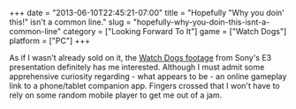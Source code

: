 +++
date = "2013-06-10T22:45:21-07:00"
title = "Hopefully \"Why you doin' this!\" isn't a common line."
slug = "hopefully-why-you-doin-this-isnt-a-common-line"
category = ["Looking Forward To It"]
game = ["Watch Dogs"]
platform = ["PC"]
+++

As if I wasn't already sold on it, the <a href="http://www.joystiq.com/2013/06/11/ps4-media-blowout-driveclub-knack-infamous-second-son-and-mor/">Watch Dogs footage</a> from Sony's E3 presentation definitely has me interested.  Although I must admit some apprehensive curiosity regarding - what appears to be - an online gameplay link to a phone/tablet companion app.  Fingers crossed that I won't have to rely on some random mobile player to get me out of a jam.